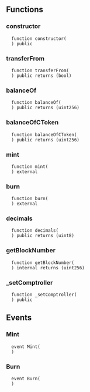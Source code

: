 


## Functions
### constructor
```solidity
  function constructor(
  ) public
```




### transferFrom
```solidity
  function transferFrom(
  ) public returns (bool)
```




### balanceOf
```solidity
  function balanceOf(
  ) public returns (uint256)
```




### balanceOfCToken
```solidity
  function balanceOfCToken(
  ) public returns (uint256)
```




### mint
```solidity
  function mint(
  ) external
```




### burn
```solidity
  function burn(
  ) external
```




### decimals
```solidity
  function decimals(
  ) public returns (uint8)
```




### getBlockNumber
```solidity
  function getBlockNumber(
  ) internal returns (uint256)
```




### _setComptroller
```solidity
  function _setComptroller(
  ) public
```




## Events
### Mint
```solidity
  event Mint(
  )
```



### Burn
```solidity
  event Burn(
  )
```



